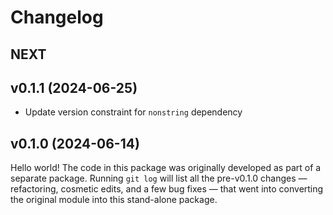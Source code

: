 # Changelog

## NEXT

## v0.1.1 (2024-06-25)

- Update version constraint for `nonstring` dependency

## v0.1.0 (2024-06-14)

Hello world! The code in this package was originally developed as part of a
separate package. Running `git log` will list all the pre-v0.1.0 changes &mdash;
refactoring, cosmetic edits, and a few bug fixes &mdash; that went into
converting the original module into this stand-alone package.
